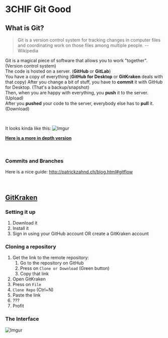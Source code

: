 # 3CHIF Git Good

## What is Git?
> Git is a version control system for tracking changes in computer files and coordinating work on those files among multiple people. -- Wikipedia


Git is a magical piece of software that allows you to work "together". (Version control system)  
The code is hosted on a server. (**GitHub** or **GitLab**)  
You have a copy of everything (**GitHub for Desktop** or **GitKraken** deals with that copy) 
After you change a bit of stuff, you have to **commit** it with GitHub for Desktop. (That's a backup/snapshot)  
Then, when you are happy with everything, you **push** it to the server. (Upload)  
After you **pushed** your code to the server, everybody else has to **pull** it. (Download)

<br>

It looks kinda like this:
![Imgur](https://i.imgur.com/c4skNTu.png?1)

[**Here is a more in depth version**](http://patrickzahnd.ch/uploads/git-transport-v1.png)  

<br>

### Commits and Branches  

Here is a nice guide: http://patrickzahnd.ch/blog.html#gitflow


<br>
<h2> <a href="https://www.gitkraken.com/"> GitKraken </a> </h2>

### Setting it up
1. Download it  
2. Install it
3. Sign in using your GitHub account OR create a GitKraken account

### Cloning a repository

1. Get the link to the remote repository:
   1. Go to the repository on GitHub
   2. Press on `Clone or Download` (Green button)
   3. Copy that link
2. Open GitKraken
3. Press on `File`
4. `Clone Repo` (Ctrl+N)
5. Paste the link
6. ???
7. Profit

### The Interface
![Imgur](https://i.imgur.com/6VU34r0.png)

